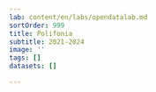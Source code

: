 ```yaml
---
lab: content/en/labs/opendatalab.md
sortOrder: 999
title: Polifonia
subtitle: 2021-2024
image: ''
tags: []
datasets: []

---
```

